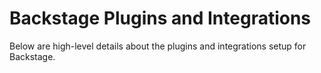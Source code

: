 # Backstage Plugins and Integrations

Below are high-level details about the plugins and integrations setup for Backstage.

